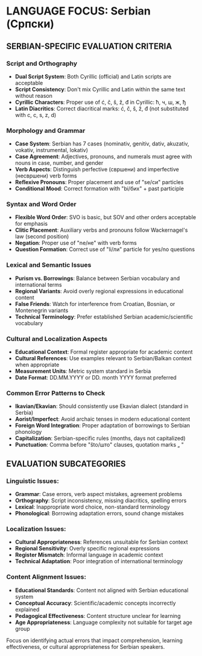 # LANGUAGE FOCUS: Serbian (Српски)

## SERBIAN-SPECIFIC EVALUATION CRITERIA

### Script and Orthography
- **Dual Script System**: Both Cyrillic (official) and Latin scripts are acceptable
- **Script Consistency**: Don't mix Cyrillic and Latin within the same text without reason
- **Cyrillic Characters**: Proper use of ć, č, š, ž, đ in Cyrillic: ћ, ч, ш, ж, ђ
- **Latin Diacritics**: Correct diacritical marks: ć, č, š, ž, đ (not substituted with c, c, s, z, d)

### Morphology and Grammar
- **Case System**: Serbian has 7 cases (nominativ, genitiv, dativ, akuzativ, vokativ, instrumental, lokativ)
- **Case Agreement**: Adjectives, pronouns, and numerals must agree with nouns in case, number, and gender
- **Verb Aspects**: Distinguish perfective (свршени) and imperfective (несвршени) verb forms
- **Reflexive Pronouns**: Proper placement and use of "se/си" particles
- **Conditional Mood**: Correct formation with "bi/бих" + past participle

### Syntax and Word Order
- **Flexible Word Order**: SVO is basic, but SOV and other orders acceptable for emphasis
- **Clitic Placement**: Auxiliary verbs and pronouns follow Wackernagel's law (second position)
- **Negation**: Proper use of "ne/не" with verb forms
- **Question Formation**: Correct use of "li/ли" particle for yes/no questions

### Lexical and Semantic Issues
- **Purism vs. Borrowings**: Balance between Serbian vocabulary and international terms
- **Regional Variants**: Avoid overly regional expressions in educational content
- **False Friends**: Watch for interference from Croatian, Bosnian, or Montenegrin variants
- **Technical Terminology**: Prefer established Serbian academic/scientific vocabulary

### Cultural and Localization Aspects
- **Educational Context**: Formal register appropriate for academic content
- **Cultural References**: Use examples relevant to Serbian/Balkan context when appropriate
- **Measurement Units**: Metric system standard in Serbia
- **Date Format**: DD.MM.YYYY or DD. month YYYY format preferred

### Common Error Patterns to Check
- **Ikavian/Ekavian**: Should consistently use Ekavian dialect (standard in Serbia)
- **Aorist/Imperfect**: Avoid archaic tenses in modern educational content  
- **Foreign Word Integration**: Proper adaptation of borrowings to Serbian phonology
- **Capitalization**: Serbian-specific rules (months, days not capitalized)
- **Punctuation**: Comma before "što/што" clauses, quotation marks „ "

## EVALUATION SUBCATEGORIES

### Linguistic Issues:
- **Grammar**: Case errors, verb aspect mistakes, agreement problems
- **Orthography**: Script inconsistency, missing diacritics, spelling errors
- **Lexical**: Inappropriate word choice, non-standard terminology
- **Phonological**: Borrowing adaptation errors, sound change mistakes

### Localization Issues:
- **Cultural Appropriateness**: References unsuitable for Serbian context
- **Regional Sensitivity**: Overly specific regional expressions
- **Register Mismatch**: Informal language in academic context
- **Technical Adaptation**: Poor integration of international terminology

### Content Alignment Issues:
- **Educational Standards**: Content not aligned with Serbian educational system
- **Conceptual Accuracy**: Scientific/academic concepts incorrectly explained
- **Pedagogical Effectiveness**: Content structure unclear for learning
- **Age Appropriateness**: Language complexity not suitable for target age group

Focus on identifying actual errors that impact comprehension, learning effectiveness, or cultural appropriateness for Serbian speakers.
